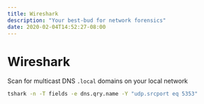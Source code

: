 ```yaml
---
title: Wireshark
description: "Your best-bud for network forensics"
date: 2020-02-04T14:52:27-08:00
---
```


# Wireshark

Scan for multicast DNS `.local` domains on your local network

```sh
tshark -n -T fields -e dns.qry.name -Y "udp.srcport eq 5353"
```
